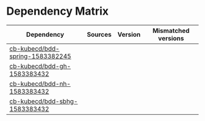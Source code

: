 # Dependency Matrix

Dependency | Sources | Version | Mismatched versions
---------- | ------- | ------- | -------------------
[cb-kubecd/bdd-spring-1583382245](https://github.com/cb-kubecd/bdd-spring-1583382245.git) |  | []() | 
[cb-kubecd/bdd-gh-1583383432](https://github.com/cb-kubecd/bdd-gh-1583383432.git) |  | []() | 
[cb-kubecd/bdd-nh-1583383432](https://github.com/cb-kubecd/bdd-nh-1583383432.git) |  | []() | 
[cb-kubecd/bdd-sbhg-1583383432](https://github.com/cb-kubecd/bdd-sbhg-1583383432.git) |  | []() | 
